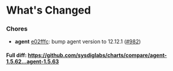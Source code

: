 # What's Changed

### Chores
- **agent** [e02fffc](https://github.com/sysdiglabs/charts/commit/e02fffce3c105b52742c7680fc1bf7d7f7765889): bump agent version to 12.12.1 ([#982](https://github.com/sysdiglabs/charts/issues/982))

#### Full diff: https://github.com/sysdiglabs/charts/compare/agent-1.5.62...agent-1.5.63
